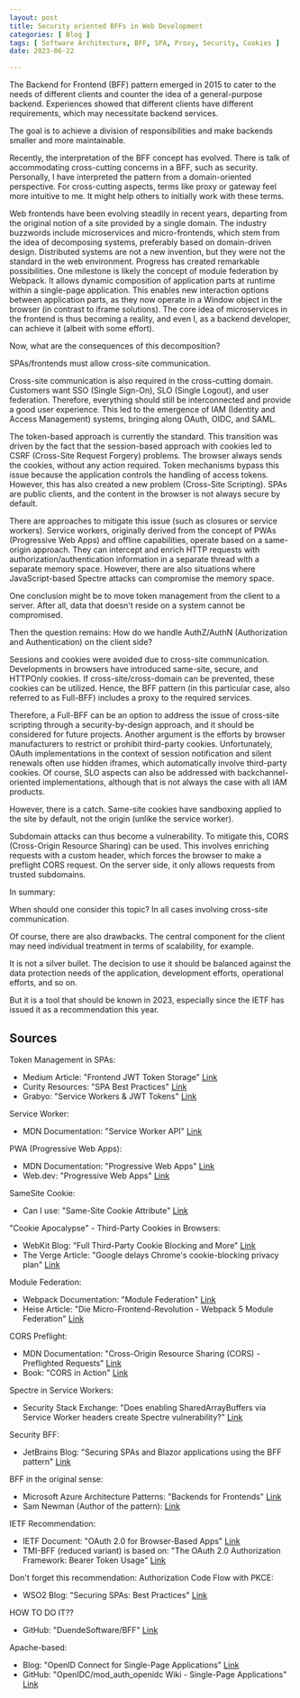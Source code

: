```yaml
---
layout: post
title: Security oriented BFFs in Web Development
categories: [ Blog ]
tags: [ Software Architecture, BFF, SPA, Proxy, Security, Cookies ]
date: 2023-06-22

---
```


The Backend for Frontend (BFF) pattern emerged in 2015 to cater to the needs of different clients and counter the idea
of a general-purpose backend. Experiences showed that different clients have different requirements, which may
necessitate backend services.

The goal is to achieve a division of responsibilities and make backends smaller and more maintainable. 

Recently, the interpretation of the BFF concept has evolved. There is talk of accommodating cross-cutting concerns in a
BFF, such as security. Personally, I have interpreted the pattern from a domain-oriented perspective. For cross-cutting
aspects, terms like proxy or gateway feel more intuitive to me. It might help others to initially work with these terms.

Web frontends have been evolving steadily in recent years, departing from the original notion of a site provided by a
single domain. The industry buzzwords include microservices and micro-frontends, which stem from the idea of decomposing
systems, preferably based on domain-driven design. Distributed systems are not a new invention, but they were not the
standard in the web environment. Progress has created remarkable possibilities. One milestone is likely the concept of
module federation by Webpack. It allows dynamic composition of application parts at runtime within a single-page
application. This enables new interaction options between application parts, as they now operate in a Window object in
the browser (in contrast to iframe solutions). The core idea of microservices in the frontend is thus becoming a
reality, and even I, as a backend developer, can achieve it (albeit with some effort).

Now, what are the consequences of this decomposition?

SPAs/frontends must allow cross-site communication.

Cross-site communication is also required in the cross-cutting domain. Customers want SSO (Single Sign-On), SLO (Single
Logout), and user federation. Therefore, everything should still be interconnected and provide a good user experience.
This led to the emergence of IAM (Identity and Access Management) systems, bringing along OAuth, OIDC, and SAML.

The token-based approach is currently the standard. This transition was driven by the fact that the session-based
approach with cookies led to CSRF (Cross-Site Request Forgery) problems. The browser always sends the cookies, without
any action required. Token mechanisms bypass this issue because the application controls the handling of access tokens.
However, this has also created a new problem (Cross-Site Scripting). SPAs are public clients, and the content in the
browser is not always secure by default.

There are approaches to mitigate this issue (such as closures or service workers). Service workers, originally derived
from the concept of PWAs (Progressive Web Apps) and offline capabilities, operate based on a same-origin approach. They
can intercept and enrich HTTP requests with authorization/authentication information in a separate thread with a
separate memory space. However, there are also situations where JavaScript-based Spectre attacks can compromise the
memory space.

One conclusion might be to move token management from the client to a server. After all, data that doesn't reside on a
system cannot be compromised.

Then the question remains: How do we handle AuthZ/AuthN (Authorization and Authentication) on the client side?

Sessions and cookies were avoided due to cross-site communication. Developments in browsers have introduced same-site,
secure, and HTTPOnly cookies. If cross-site/cross-domain can be prevented, these cookies can be utilized. Hence, the BFF
pattern (in this particular case, also referred to as Full-BFF) includes a proxy to the required services.

Therefore, a Full-BFF can be an option to address the issue of cross-site scripting through a security-by-design
approach, and it should be considered for future projects. Another argument is the efforts by browser manufacturers to
restrict or prohibit third-party cookies. Unfortunately, OAuth implementations in the context of session notification
and silent renewals often use hidden iframes, which automatically involve third-party cookies. Of course, SLO aspects
can also be addressed with backchannel-oriented implementations, although that is not always the case with all IAM
products.

However, there is a catch. Same-site cookies have sandboxing applied to the site by default, not the origin (unlike the
service worker).

Subdomain attacks can thus become a vulnerability. To mitigate this, CORS (Cross-Origin Resource Sharing) can be used.
This involves enriching requests with a custom header, which forces the browser to make a preflight CORS request. On the
server side, it only allows requests from trusted subdomains.

In summary:

When should one consider this topic? In all cases involving cross-site communication.

Of course, there are also drawbacks. The central component for the client may need individual treatment in terms of
scalability, for example.

It is not a silver bullet. The decision to use it should be balanced against the data protection needs of the
application, development efforts, operational efforts, and so on.

But it is a tool that should be known in 2023, especially since the IETF has issued it as a recommendation this year.

## Sources
Token Management in SPAs:

   * Medium Article: "Frontend JWT Token Storage" [Link](https://elie29.medium.com/frontend-jwt-token-storage-77cbe6dc680b)
   * Curity Resources: "SPA Best Practices" [Link](https://curity.io/resources/learn/spa-best-practices/)
   * Grabyo: "Service Workers & JWT Tokens" [Link](https://about.grabyo.com/service-workers-jwt-tokens/)

Service Worker:

* MDN Documentation: "Service Worker API" [Link](https://developer.mozilla.org/en-US/docs/Web/API/Service_Worker_API)

PWA (Progressive Web Apps):

* MDN Documentation: "Progressive Web Apps" [Link](https://developer.mozilla.org/en-US/docs/Web/Progressive_web_apps)
* Web.dev: "Progressive Web Apps" [Link](https://web.dev/progressive-web-apps/)

SameSite Cookie:

* Can I use: "Same-Site Cookie Attribute" [Link](https://caniuse.com/same-site-cookie-attribute)

"Cookie Apocalypse" - Third-Party Cookies in Browsers:

* WebKit Blog: "Full Third-Party Cookie Blocking and More" [Link](https://webkit.org/blog/10218/full-third-party-cookie-blocking-and-more/)
* The Verge Article: "Google delays Chrome's cookie-blocking privacy plan" [Link](https://www.theverge.com/2021/6/24/22547339/google-chrome-cookiepocalypse-delayed-2023)

Module Federation:

* Webpack Documentation: "Module Federation" [Link](https://webpack.js.org/concepts/module-federation/)
* Heise Article: "Die Micro-Frontend-Revolution - Webpack 5 Module Federation" [Link](https://www.heise.de/hintergrund/Die-Micro-Frontend-Revolution-Webpack-5-Module-Federation-4930583.html)

CORS Preflight:

* MDN Documentation: "Cross-Origin Resource Sharing (CORS) - Preflighted Requests" [Link](https://developer.mozilla.org/en-US/docs/Web/HTTP/CORS#preflighted_requests#)
* Book: "CORS in Action" [Link](https://livebook.manning.com/book/cors-in-action/chapter-4/)

Spectre in Service Workers:

* Security Stack Exchange: "Does enabling SharedArrayBuffers via Service Worker headers create Spectre vulnerability?" [Link](https://security.stackexchange.com/questions/255886/does-enabling-sharedarraybuffers-via-service-worker-headers-create-spectre-vulne)

Security BFF:

* JetBrains Blog: "Securing SPAs and Blazor applications using the BFF pattern" [Link](https://blog.jetbrains.com/dotnet/2022/05/12/securing-spas-and-blazor-applications-using-the-bff-pattern-recording/)

BFF in the original sense:

* Microsoft Azure Architecture Patterns: "Backends for Frontends" [Link](https://learn.microsoft.com/de-de/azure/architecture/patterns/backends-for-frontends)
* Sam Newman (Author of the pattern): [Link](https://samnewman.io/patterns/architectural/bff/)

IETF Recommendation:

* IETF Document: "OAuth 2.0 for Browser-Based Apps" [Link](https://datatracker.ietf.org/doc/html/draft-ietf-oauth-browser-based-apps)
* TMI-BFF (reduced variant) is based on: "The OAuth 2.0 Authorization Framework: Bearer Token Usage" [Link](https://datatracker.ietf.org/doc/draft-bertocci-oauth2-tmi-bff/)

Don't forget this recommendation: Authorization Code Flow with PKCE:

* WSO2 Blog: "Securing SPAs: Best Practices" [Link](https://wso2.com/blogs/thesource/securing-spas-best-practices/)

HOW TO DO IT??

* GitHub: "DuendeSoftware/BFF" [Link](https://github.com/DuendeSoftware/BFF)

Apache-based:

* Blog: "OpenID Connect for Single-Page Applications" [Link](https://hanszandbelt.wordpress.com/2017/02/24/openid-connect-for-single-page-applications/) 
* GitHub: "OpenIDC/mod_auth_openidc Wiki - Single-Page Applications" [Link](https://github.com/OpenIDC/mod_auth_openidc/wiki/Single-Page-Applications)
